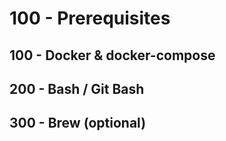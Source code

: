 # 100 - Prerequisites

## 100 - Docker & docker-compose

## 200 - Bash / Git Bash

## 300 - Brew (optional)

